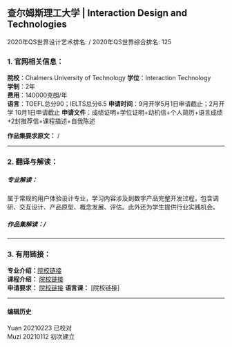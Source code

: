 ## 查尔姆斯理工大学 | Interaction Design and Technologies

2020年QS世界设计艺术排名: /
2020年QS世界综合排名: 125  

### 1. 官网相关信息：

**院校**：Chalmers University of Technology
**学位**：Interaction Technology  
**学制**：2年  
**费用**：140000克朗/年  
**语言**：TOEFL总分90；IELTS总分6.5
**申请时间**：9月开学5月1日申请截止；2月开学 10月1日申请截止
**申请文件**：成绩证明+学位证明+动机信+个人简历+语言成绩+2封推荐信+课程描述+自我陈述

**作品集要求原文：**   /


---

### 2. 翻译与解读：

##### 专业解读：
属于常规的用户体验设计专业，学习内容涉及到数字产品完整开发过程，包含调研、交互设计、产品原型、概念发展、评估。此外还为学生提供行业实践机会。

##### 作品集解读：/



---


### 3. 有用链接：

**专业介绍：**[院校链接](http://www.chalmers.se/en/education/programmes/masters-info/Pages/Interaction-Design-and-Technologies.aspx)  
**课程介绍：** [院校链接](http://www.chalmers.se/en/education/programmes/masters-info/Pages/Interaction-Design-and-Technologies.aspx)  
**申请要求：** [院校链接](https://www.chalmers.se/en/education/application-admission/required_documents/Pages/required%20documents.aspx)
**语言课：** [院校链接]


---


#### 编辑历史
Yuan 20210223 已校对  
Muzi 20210112 初次建立
